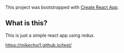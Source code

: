 This project was bootstrapped with [Create React App](https://github.com/facebook/create-react-app).

## What is this?

This is just a simple react app using redux.

https://mikechoi1.github.io/test/